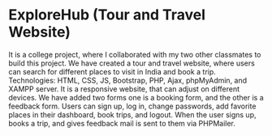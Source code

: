 # ExploreHub (Tour and Travel Website)
It is a college project, where I collaborated with my two other classmates to build this project.
We have created a tour and travel website, where users can search for different places to visit in India and book a trip.
Technologies: HTML, CSS, JS, Bootstrap, PHP, Ajax, phpMyAdmin, and XAMPP server.
It is a responsive website, that can adjust on different devices.
We have added two forms one is a booking form, and the other is a feedback form.
Users can sign up, log in, change passwords, add favorite places in their dashboard, book trips, and logout.
When the user signs up, books a trip, and gives feedback mail is sent to them via PHPMailer.
